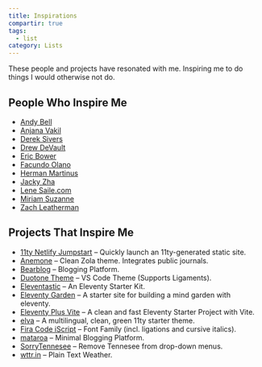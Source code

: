 ```yaml
---
title: Inspirations
compartir: true
tags:
  - list
category: Lists
---
```


These people and projects have resonated with me. Inspiring me to do things I would otherwise not do.

## People Who Inspire Me

- [Andy Bell](https://andy-bell.co.uk/)
- [Anjana Vakil](https://anjana.dev/)
- [Derek Sivers](https://sive.rs/)
- [Drew DeVault](https://drewdevault.com/)
- [Eric Bower](https://erock.prose.sh/)
- [Facundo Olano](https://olano.dev/)
- [Herman Martinus](https://herman.bearblog.dev/)
- [Jacky Zha](https://github.com/jackyzha0)
- [Lene Saile.com](https://www.lenesaile.com/en/)
- [Miriam Suzanne](https://www.miriamsuzanne.com)
- [Zach Leatherman](https://github.com/zachleat/zachleat.com)

## Projects That Inspire Me

- [11ty Netlify Jumpstart](https://github.com/5t3ph/11ty-netlify-jumpstart) – Quickly launch an 11ty-generated static site.
- [Anemone](https://github.com/Speyll/anemone) – Clean Zola theme. Integrates public journals.
- [Bearblog](https://github.com/HermanMartinus/bearblog) – Blogging Platform.
- [Duotone Theme](https://github.com/Hussseinkizz/duotone-theme-v2-official) – VS Code Theme (Supports Ligaments).
- [Eleventastic](https://github.com/maxboeck/eleventastic) – An Eleventy Starter Kit.
- [Eleventy Garden](https://github.com/binyamin/eleventy-garden) – A starter site for building a mind garden with eleventy.
- [Eleventy Plus Vite](https://github.com/matthiasott/eleventy-plus-vite) – A clean and fast Eleventy Starter Project with Vite.
- [elva](https://github.com/scottsweb/elva) – A multilingual, clean, green 11ty starter theme.
- [Fira Code iScript](https://github.com/kencrocken/FiraCodeiScript) – Font Family (incl. ligations and cursive italics).
- [mataroa](https://github.com/mataroa-blog/mataroa) – Minimal Blogging Platform.
- [SorryTennesee](https://github.com/vpicone/SorryTennesee) – Remove Tennesee from drop-down menus.
- [wttr.in](https://github.com/chubin/wttr.in) – Plain Text Weather.
